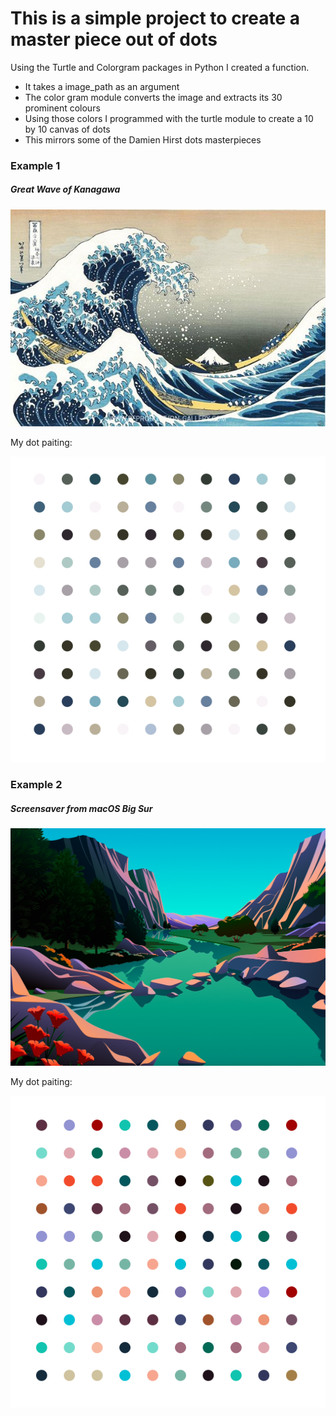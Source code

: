 # This is a simple project to create a master piece out of dots

Using the Turtle and Colorgram packages in Python I created a function.

- It takes a image_path as an argument
- The color gram module converts the image and extracts its 30 prominent colours
- Using those colors I programmed with the turtle module to create a 10 by 10 canvas of dots
- This mirrors some of the Damien Hirst dots masterpieces

### Example 1
##### Great Wave of Kanagawa

![wave](/kanagawa.jpg)

My dot paiting:

![wave_dots](kanadot.png)

### Example 2
##### Screensaver from macOS Big Sur

![saver](/mounts.jpg)

My dot paiting:

![saver_dots](/mountdot.png)